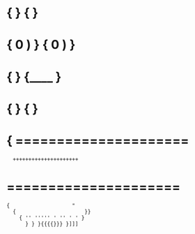 # {       }     {      }
# {  0  )  }    { 0 )  }
#  {       }     {____ }
#   {      }      {    }             
# {  =====================
      +++++++++++++++++++++
#     =====================
    {                    "  
      {                      }}
        { '' ''''' ' '' ' ' } 
          } } }{{{{}}} }]]]
